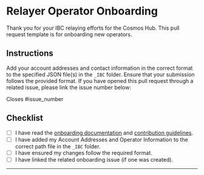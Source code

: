 # Relayer Operator Onboarding

Thank you for your IBC relaying efforts for the Cosmos Hub. This pull request template is for onboarding new operators.

## Instructions

Add your account addresses and contact information in the correct format to the specified JSON file(s) in the `_IBC` folder. Ensure that your submission follows the provided format. If you have opened this pull request through a related issue, please link the issue number below:

Closes #issue_number

## Checklist

- [ ] I have read the [onboarding documentation](../blob/main/README.md) and [contribution guidelines](../blob/main/CONTRIBUTING.md).
- [ ] I have added my Account Addresses and Operator Information to the correct path file in the `_IBC` folder.
- [ ] I have ensured my changes follow the required format.
- [ ] I have linked the related onboarding issue (if one was created).

---